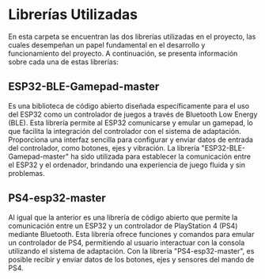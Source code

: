 # Librerías Utilizadas
En esta carpeta se encuentran las dos librerías utilizadas en el proyecto, las cuales desempeñan un papel fundamental en el desarrollo y funcionamiento del proyecto. A continuación, se presenta información sobre cada una de estas librerías:

## ESP32-BLE-Gamepad-master
Es una biblioteca de código abierto diseñada específicamente para el uso del ESP32 como un controlador de juegos a través de Bluetooth Low Energy (BLE). Esta librería permite al ESP32 comunicarse y emular un gamepad, lo que facilita la integración del controlador con el sistema de adaptación. Proporciona una interfaz sencilla para configurar y enviar datos de entrada del controlador, como botones, ejes y vibración. La librería "ESP32-BLE-Gamepad-master" ha sido utilizada para establecer la comunicación entre el ESP32 y el ordenador, brindando una experiencia de juego fluida y sin problemas.

## PS4-esp32-master
Al igual que la anterior es una librería de código abierto que permite la comunicación entre un ESP32 y un controlador de PlayStation 4 (PS4) mediante Bluetooth. Esta librería ofrece funciones y comandos para emular un controlador de PS4, permitiendo al usuario interactuar con la consola utilizando el sistema de adaptación. Con la librería "PS4-esp32-master", es posible recibir y enviar datos de los botones, ejes y sensores del mando de PS4.


